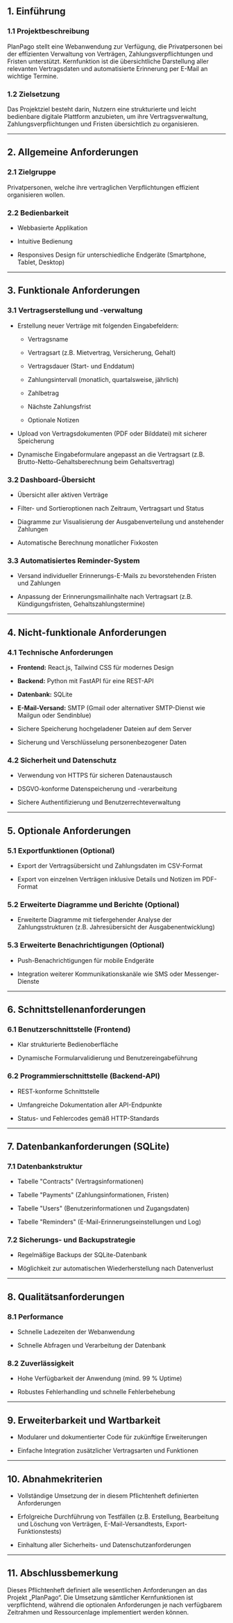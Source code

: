 ## 1. Einführung

### 1.1 Projektbeschreibung

PlanPago stellt eine Webanwendung zur Verfügung, die Privatpersonen bei der effizienten Verwaltung von Verträgen, Zahlungsverpflichtungen und Fristen unterstützt. Kernfunktion ist die übersichtliche Darstellung aller relevanten Vertragsdaten und automatisierte Erinnerung per E-Mail an wichtige Termine.

### 1.2 Zielsetzung

Das Projektziel besteht darin, Nutzern eine strukturierte und leicht bedienbare digitale Plattform anzubieten, um ihre Vertragsverwaltung, Zahlungsverpflichtungen und Fristen übersichtlich zu organisieren.

---

## 2. Allgemeine Anforderungen

### 2.1 Zielgruppe

Privatpersonen, welche ihre vertraglichen Verpflichtungen effizient organisieren wollen.

### 2.2 Bedienbarkeit

- Webbasierte Applikation
    
- Intuitive Bedienung
    
- Responsives Design für unterschiedliche Endgeräte (Smartphone, Tablet, Desktop)
    

---

## 3. Funktionale Anforderungen

### 3.1 Vertragserstellung und -verwaltung

- Erstellung neuer Verträge mit folgenden Eingabefeldern:
    
    - Vertragsname
        
    - Vertragsart (z.B. Mietvertrag, Versicherung, Gehalt)
        
    - Vertragsdauer (Start- und Enddatum)
        
    - Zahlungsintervall (monatlich, quartalsweise, jährlich)
        
    - Zahlbetrag
        
    - Nächste Zahlungsfrist
        
    - Optionale Notizen
        
- Upload von Vertragsdokumenten (PDF oder Bilddatei) mit sicherer Speicherung
    
- Dynamische Eingabeformulare angepasst an die Vertragsart (z.B. Brutto-Netto-Gehaltsberechnung beim Gehaltsvertrag)
    

### 3.2 Dashboard-Übersicht

- Übersicht aller aktiven Verträge
    
- Filter- und Sortieroptionen nach Zeitraum, Vertragsart und Status
    
- Diagramme zur Visualisierung der Ausgabenverteilung und anstehender Zahlungen
    
- Automatische Berechnung monatlicher Fixkosten
    

### 3.3 Automatisiertes Reminder-System

- Versand individueller Erinnerungs-E-Mails zu bevorstehenden Fristen und Zahlungen
    
- Anpassung der Erinnerungsmailinhalte nach Vertragsart (z.B. Kündigungsfristen, Gehaltszahlungstermine)
    

---

## 4. Nicht-funktionale Anforderungen

### 4.1 Technische Anforderungen

- **Frontend:** React.js, Tailwind CSS für modernes Design
    
- **Backend:** Python mit FastAPI für eine REST-API
    
- **Datenbank:** SQLite
    
- **E-Mail-Versand:** SMTP (Gmail oder alternativer SMTP-Dienst wie Mailgun oder Sendinblue)
    
- Sichere Speicherung hochgeladener Dateien auf dem Server
    
- Sicherung und Verschlüsselung personenbezogener Daten
    

### 4.2 Sicherheit und Datenschutz

- Verwendung von HTTPS für sicheren Datenaustausch
    
- DSGVO-konforme Datenspeicherung und -verarbeitung
    
- Sichere Authentifizierung und Benutzerrechteverwaltung
    

---

## 5. Optionale Anforderungen

### 5.1 Exportfunktionen (Optional)

- Export der Vertragsübersicht und Zahlungsdaten im CSV-Format
    
- Export von einzelnen Verträgen inklusive Details und Notizen im PDF-Format
    

### 5.2 Erweiterte Diagramme und Berichte (Optional)

- Erweiterte Diagramme mit tiefergehender Analyse der Zahlungsstrukturen (z.B. Jahresübersicht der Ausgabenentwicklung)
    

### 5.3 Erweiterte Benachrichtigungen (Optional)

- Push-Benachrichtigungen für mobile Endgeräte
    
- Integration weiterer Kommunikationskanäle wie SMS oder Messenger-Dienste
    

---

## 6. Schnittstellenanforderungen

### 6.1 Benutzerschnittstelle (Frontend)

- Klar strukturierte Bedienoberfläche
    
- Dynamische Formularvalidierung und Benutzereingabeführung
    

### 6.2 Programmierschnittstelle (Backend-API)

- REST-konforme Schnittstelle
    
- Umfangreiche Dokumentation aller API-Endpunkte
    
- Status- und Fehlercodes gemäß HTTP-Standards
    

---

## 7. Datenbankanforderungen (SQLite)

### 7.1 Datenbankstruktur

- Tabelle "Contracts" (Vertragsinformationen)
    
- Tabelle "Payments" (Zahlungsinformationen, Fristen)
    
- Tabelle "Users" (Benutzerinformationen und Zugangsdaten)
    
- Tabelle "Reminders" (E-Mail-Erinnerungseinstellungen und Log)
    

### 7.2 Sicherungs- und Backupstrategie

- Regelmäßige Backups der SQLite-Datenbank
    
- Möglichkeit zur automatischen Wiederherstellung nach Datenverlust
    

---

## 8. Qualitätsanforderungen

### 8.1 Performance

- Schnelle Ladezeiten der Webanwendung
    
- Schnelle Abfragen und Verarbeitung der Datenbank
    

### 8.2 Zuverlässigkeit

- Hohe Verfügbarkeit der Anwendung (mind. 99 % Uptime)
    
- Robustes Fehlerhandling und schnelle Fehlerbehebung
    

---

## 9. Erweiterbarkeit und Wartbarkeit

- Modularer und dokumentierter Code für zukünftige Erweiterungen
    
- Einfache Integration zusätzlicher Vertragsarten und Funktionen
    

---

## 10. Abnahmekriterien

- Vollständige Umsetzung der in diesem Pflichtenheft definierten Anforderungen
    
- Erfolgreiche Durchführung von Testfällen (z.B. Erstellung, Bearbeitung und Löschung von Verträgen, E-Mail-Versandtests, Export-Funktionstests)
    
- Einhaltung aller Sicherheits- und Datenschutzanforderungen
    

---

## 11. Abschlussbemerkung

Dieses Pflichtenheft definiert alle wesentlichen Anforderungen an das Projekt „PlanPago“. Die Umsetzung sämtlicher Kernfunktionen ist verpflichtend, während die optionalen Anforderungen je nach verfügbarem Zeitrahmen und Ressourcenlage implementiert werden können.

